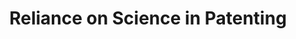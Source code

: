 ---
description: 'This contains citations from the front pages of worldwide patents to
  articles in the Microsoft Academic Graph (MAG) from 1800-2018. '
doi: https://doi.org/10.5281/zenodo.3575146
title: Reliance on Science in Patenting
url: https://zenodo.org/record/3575146#.XfQZMWRKiUk
uuid: 53f2e34b-8088-42a3-a763-f471c26b5ac6
---